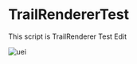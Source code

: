 # TrailRendererTest

This script is TrailRenderer Test Edit

![uei](https://github.com/RenYamagami/TrailRendererTest/blob/master/Gif/1098bd9b2865bfd900268139cefc5893.gif "uei")

